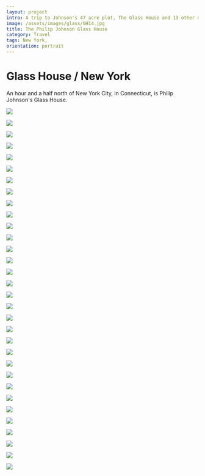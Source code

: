 ```yaml
---
layout: project
intro: A trip to Johnson's 47 acre plot, The Glass House and 13 other modernist strcutures.    
image: /assets/images/glass/GH14.jpg
title: The Philip Johnson Glass House
category: Travel
tags: New York, 
orientation: portrait
---
```


# Glass House / New York

An hour and a half north of New York City, in Connecticut, is Philip Johnson's Glass House. 

![](/assets/images/glass/GH1.jpg)

![](/assets/images/glass/GH2.jpg)

![](/assets/images/glass/GH3.jpg)

![](/assets/images/glass/GH4.jpg)

![](/assets/images/glass/GH5.jpg)

![](/assets/images/glass/GH6.jpg)

![](/assets/images/glass/GH7.jpg)

![](/assets/images/glass/GH8.jpg)

![](/assets/images/glass/GH9.jpg)

![](/assets/images/glass/GH10.jpg)

![](/assets/images/glass/GH11.jpg)

![](/assets/images/glass/GH12.jpg)

![](/assets/images/glass/GH13.jpg)

![](/assets/images/glass/GH14.jpg)

![](/assets/images/glass/GH15.jpg)

![](/assets/images/glass/GH16.jpg)

![](/assets/images/glass/GH17.jpg)

![](/assets/images/glass/GH18.jpg)

![](/assets/images/glass/GH19.jpg)

![](/assets/images/glass/GH20.jpg)

![](/assets/images/glass/GH21.jpg)

![](/assets/images/glass/GH22.jpg)

![](/assets/images/glass/GH23.jpg)

![](/assets/images/glass/GH24.jpg)

![](/assets/images/glass/GH25.jpg)

![](/assets/images/glass/GH26.jpg)

![](/assets/images/glass/GH27.jpg)

![](/assets/images/glass/GH28.jpg)

![](/assets/images/glass/GH29.jpg)

![](/assets/images/glass/GH30.jpg)

![](/assets/images/glass/GH31.jpg)

![](/assets/images/glass/GH32.jpg)
